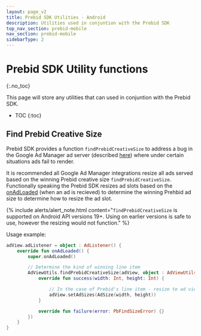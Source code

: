 ```yaml
---
layout: page_v2
title: Prebid SDK Utilities - Android
description: Utilities used in conjuntion with the Prebid SDK
top_nav_section: prebid-mobile
nav_section: prebid-mobile
sidebarType: 2
---
```


# Prebid SDK Utility functions
{:.no_toc}

This page will store any utilities that can used in conjuntion with the Prebid SDK.

* TOC
{:toc}

## Find Prebid Creative Size
Prebid SDK provides a function `findPrebidCreativeSize` to address a bug in the Google Ad Manager ad server (described [here](https://groups.google.com/forum/?utm_medium=email&utm_source=footer#!category-topic/google-admob-ads-sdk/ios/648jzAP2EQY)) where under certain situations ads fail to render. 

It is recommended all Google Ad Manager integrations resize all ads served based on the winning Prebid creative size `findPrebidCreativeSize`. Functionally speaking the Prebid SDK resizes ad slots based on the [onAdLoaded](https://developers.google.com/android/reference/com/google/android/gms/ads/AdListener.html#onAdLoaded()) (when an ad is recieved) to determine the winning Prehbid ad size to determine how to resize the ad slot.


{% include alerts/alert_note.html content="`findPrebidCreativeSize` is supported on Android API versions 19+. Using on earlier versions is safe to use, however the resizing would not function." %}

Usage example:

```kotlin
adView.adListener = object : AdListener() {
    override fun onAdLoaded() {
        super.onAdLoaded()

        // Determine the kind of winning line item
        AdViewUtils.findPrebidCreativeSize(adView, object : AdViewUtils.PbFindSizeListener {
            override fun success(width: Int, height: Int) {

                // In the case of Prebid's line item - resize te ad view
                adView.setAdSizes(AdSize(width, height))
            }

            override fun failure(error: PbFindSizeError) {}
        })
    }
}
```

